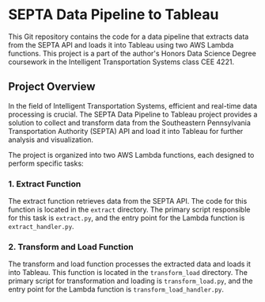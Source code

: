 # SEPTA Data Pipeline to Tableau

This Git repository contains the code for a data pipeline that extracts data from the SEPTA API and loads it into Tableau using two AWS Lambda functions. This project is a part of the author's Honors Data Science Degree coursework in the Intelligent Transportation Systems class CEE 4221.

## Project Overview

In the field of Intelligent Transportation Systems, efficient and real-time data processing is crucial. The SEPTA Data Pipeline to Tableau project provides a solution to collect and transform data from the Southeastern Pennsylvania Transportation Authority (SEPTA) API and load it into Tableau for further analysis and visualization.

The project is organized into two AWS Lambda functions, each designed to perform specific tasks:

### 1. Extract Function

The extract function retrieves data from the SEPTA API. The code for this function is located in the `extract` directory. The primary script responsible for this task is `extract.py`, and the entry point for the Lambda function is `extract_handler.py`.

### 2. Transform and Load Function

The transform and load function processes the extracted data and loads it into Tableau. This function is located in the `transform_load` directory. The primary script for transformation and loading is `transform_load.py`, and the entry point for the Lambda function is `transform_load_handler.py`.
